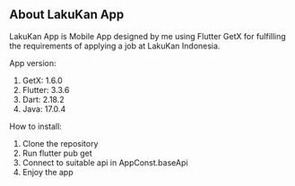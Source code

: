 ## About LakuKan App

LakuKan App is Mobile App designed by me using Flutter GetX for fulfilling the requirements of applying a job at LakuKan Indonesia.

App version:
1. GetX: 1.6.0
2. Flutter: 3.3.6
3. Dart: 2.18.2
4. Java: 17.0.4

How to install:
1. Clone the repository
2. Run flutter pub get
3. Connect to suitable api in AppConst.baseApi
4. Enjoy the app